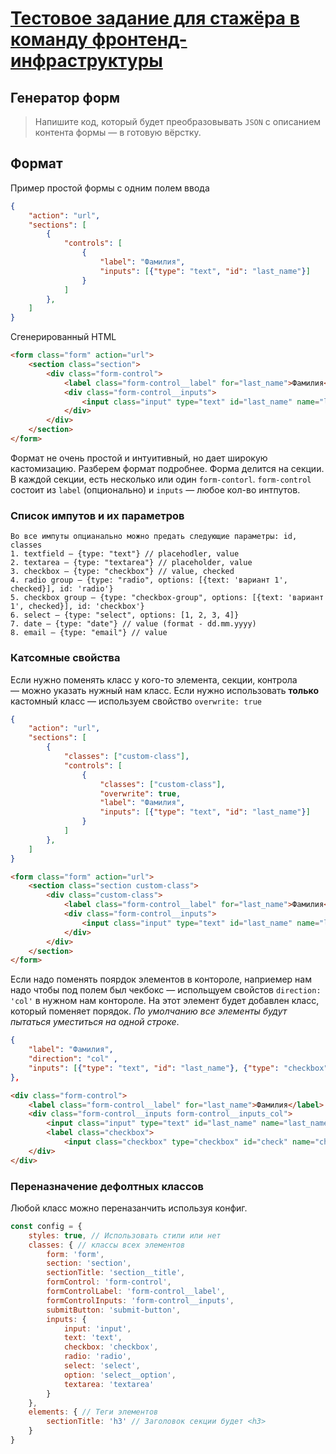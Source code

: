 # [Тестовое задание для стажёра в команду фронтенд-инфраструктуры](https://vk.com/@vkteam-testovoe-zadanie-frontend-infrastruktura)

## Генератор форм

> Напишите код, который будет преобразовывать `JSON` с описанием контента формы — в готовую вёрстку.


## Формат 
Пример простой формы с одним полем ввода
```json
{
	"action": "url",
	"sections": [
		{
            "controls": [
                {
                    "label": "Фамилия",
                    "inputs": [{"type": "text", "id": "last_name"}]
                }
            ]
        },
    ]
}
```
Сгенерированный HTML
```html
<form class="form" action="url">
    <section class="section">
        <div class="form-control">
            <label class="form-control__label" for="last_name">Фамилия</label>
            <div class="form-control__inputs">
                <input class="input" type="text" id="last_name" name="last_name" placeholder="">
            </div>
        </div>
    </section>
</form>
```

Формат не очень простой и интуитивный, но дает широкую кастомизацию. Разберем формат подробнее. Форма делится на секции. В каждой секции, есть несколько или один `form-contorl`. `form-control` состоит из `label` (опционально) и `inputs` — любое кол-во интпутов.

### Список импутов и их параметров
```
Во все импуты опцианально можно предать следующие параметры: id, classes
1. textfield — {type: "text"} // placehodler, value
2. textarea — {type: "textarea"} // placeholder, value
3. checkbox — {type: "checkbox"} // value, checked
4. radio group — {type: "radio", options: [{text: 'вариант 1', checked}], id: 'radio'}
5. checkbox group — {type: "checkbox-group", options: [{text: 'вариант 1', checked}], id: 'checkbox'}
6. select — {type: "select", options: [1, 2, 3, 4]}
7. date — {type: "date"} // value (format - dd.mm.yyyy)
8. email — {type: "email"} // value
```

### Катсомные свойства
Если нужно поменять класс у кого-то элемента, секции, контрола — можно указать нужный нам класс. Если нужно использовать **только** кастомный класс — используем свойство `overwrite: true`
```json
{
	"action": "url",
	"sections": [
		{
            "classes": ["custom-class"],
            "controls": [
                {
                    "classes": ["custom-class"],
                    "overwrite": true,
                    "label": "Фамилия",
                    "inputs": [{"type": "text", "id": "last_name"}]
                }
            ]
        },
    ]
}
```

```html
<form class="form" action="url">
    <section class="section custom-class">
        <div class="custom-class">
            <label class="form-control__label" for="last_name">Фамилия</label>
            <div class="form-control__inputs">
                <input class="input" type="text" id="last_name" name="last_name" placeholder="">
            </div>
        </div>
    </section>
</form>
```

Если надо поменять поярдок элементов в контороле, наприемер нам надо чтобы под полем был чекбокс — испольщуем свойстов `direction: 'col'` в нужном нам контороле. На этот элемент будет добавлен класс, который поменяет порядок. *По умолчанию все элементы будут пытаться уместиться на одной строке*.
```json
{
    "label": "Фамилия",
    "direction": "col" ,
    "inputs": [{"type": "text", "id": "last_name"}, {"type": "checkbox", "label": " ранее менялась", "id": "check"}]
},
```
```html
<div class="form-control">
    <label class="form-control__label" for="last_name">Фамилия</label>
    <div class="form-control__inputs form-control__inputs_col">
        <input class="input" type="text" id="last_name" name="last_name" placeholder="">
        <label class="checkbox">
            <input class="checkbox" type="checkbox" id="check" name="check"> ранее менялась</label>
    </div>
</div>
```

### Переназначение дефолтных классов
Любой класс можно переназанчить используя конфиг.
```js
const config = {
    styles: true, // Использовать стили или нет
    classes: { // классы всех элементов
        form: 'form',
        section: 'section',
        sectionTitle: 'section__title',
        formControl: 'form-control',
        formControlLabel: 'form-control__label',
        formControlInputs: 'form-control__inputs',
        submitButton: 'submit-button',
        inputs: {
            input: 'input',
            text: 'text',
            checkbox: 'checkbox',
            radio: 'radio',
            select: 'select',
            option: 'select__option',
            textarea: 'textarea'
        }
    },
    elements: { // Теги элементов
        sectionTitle: 'h3' // Заголовок секции будет <h3>
    }
}
```